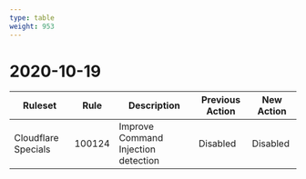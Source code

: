 ```yaml
---
type: table
weight: 953
---
```


# 2020-10-19

<TableWrap><table style="width: 100%">

<thead>
  <tr>
    <th>Ruleset</th>
    <th>Rule</th>
    <th>Description</th>
    <th>Previous Action</th>
    <th>New Action</th>
  </tr>
</thead>
<tbody>
  <tr>
    <td>Cloudflare Specials</td>
    <td>100124</td>
    <td>Improve Command Injection detection</td>
    <td>Disabled</td>
    <td>Disabled</td>
  </tr>
</tbody>

</table></TableWrap>
